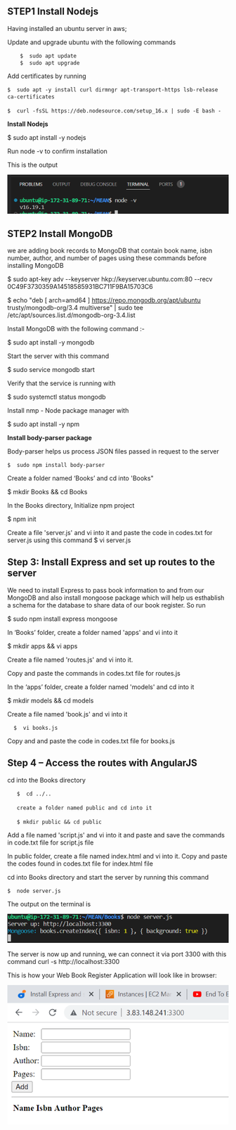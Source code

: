 ## STEP1 Install Nodejs
Having installed an ubuntu server in aws;

Update and upgrade ubuntu with the following commands

        $  sudo apt update
        $  sudo apt upgrade

  Add certificates by running

    $  sudo apt -y install curl dirmngr apt-transport-https lsb-release ca-certificates
   
    $  curl -fsSL https://deb.nodesource.com/setup_16.x | sudo -E bash -


   **Install Nodejs**
  
   $   sudo apt install -y nodejs

   Run node -v to confirm installation

   This is the output 

![node](nodejsv16.png)

 ## STEP2 Install MongoDB

   we are adding book records to MongoDB that contain book name, isbn number, author, and number of pages using these commands before installing MongoDB

   $  sudo apt-key adv --keyserver hkp://keyserver.ubuntu.com:80 --recv 0C49F3730359A14518585931BC711F9BA15703C6

  $   echo "deb [ arch=amd64 ] https://repo.mongodb.org/apt/ubuntu trusty/mongodb-org/3.4 multiverse" | sudo tee /etc/apt/sources.list.d/mongodb-org-3.4.list

  Install MongoDB with the following command :-

$   sudo apt install -y mongodb


 Start the server with this command

$  sudo service mongodb start

 Verify that the service is running with

  $ sudo systemctl status mongodb


Install nmp - Node package manager with

$  sudo apt install -y npm


**Install body-parser package**

Body-parser helps us process JSON files passed in request to  the server

    $  sudo npm install body-parser


Create a folder named ‘Books’ and cd into 'Books"

$ mkdir Books && cd Books

In the Books directory, Initialize npm project


   $  npm init

Create a file 'server.js' and vi into it and paste the code in codes.txt for server.js using this command 
     $       vi server.js


 ##  Step 3: Install Express and set up routes to the server

We need to install Express to pass book information to and from our MongoDB
and also install mongoose package which will help us esthablish a schema for the database to share data of our book register. So run 

 $  sudo npm install express mongoose

 In ‘Books’ folder, create a folder named 'apps' and vi into it

 $  mkdir apps && vi apps

 Create a file named 'routes.js' and vi into it.

 Copy and paste the commands in codes.txt file for routes.js

 In the ‘apps’ folder, create a folder named 'models' and cd into it

   $ mkdir models && cd models

   Create a file named 'book.js' and vi into it

      $  vi books.js


   Copy and and paste the code in codes.txt file for books.js

   ##  Step 4 – Access the routes with AngularJS

   cd into the Books directory
   
       $  cd ../..

       create a folder named public and cd into it

       $ mkdir public && cd public


Add a file named 'script.js' and vi into it and paste and save the commands in code.txt file for script.js file

In public folder, create a file named index.html and vi into it.
Copy and paste the codes found in codes.txt file for index.html file

cd into Books directory and start the server by running this command

    $  node server.js


The output on the terminal is 


![sever](serverp4.png)


The server is now up and running, we can connect it via port 3300 with this command
curl -s http://localhost:3300



This is how your Web Book Register Application will look like in browser:

![output](Browser.png)

